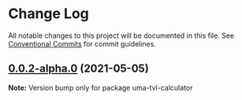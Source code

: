 # Change Log

All notable changes to this project will be documented in this file.
See [Conventional Commits](https://conventionalcommits.org) for commit guidelines.

## [0.0.2-alpha.0](https://github.com/mrice32/protocol/compare/uma-tvl-calculator@0.0.1...uma-tvl-calculator@0.0.2-alpha.0) (2021-05-05)

**Note:** Version bump only for package uma-tvl-calculator

